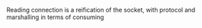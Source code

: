 Reading connection is a reification of the socket, with protocol and marshalling in terms of consuming 